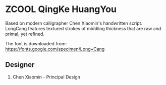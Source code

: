 # ZCOOL QingKe HuangYou
Based on modern calligrapher Chen Xiaomin's handwritten script. LongCang
features textured strokes of middling thickness that are raw and primal, yet
refined.

The font is downloaded from:
https://fonts.google.com/specimen/Long+Cang




## Designer
1. Chen Xiaomin - Principal Design

